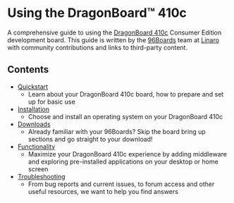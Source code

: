# Using the DragonBoard™ 410c

A comprehensive guide to using the [DragonBoard 410c](https://www.96boards.org/products/ce/dragonboard410c/) Consumer Edition development board. This guide is written by the [96Boards](https://www.96boards.org) team at [Linaro](http://www.linaro.org) with community contributions and links to third-party content.

## Contents

- [Quickstart](Quickstart/README.md)
   - Learn about your DragonBoard 410c board, how to prepare and set up for basic use
- [Installation](Installation/README.md)
   - Choose and install an operating system on your DragonBoard 410c
- [Downloads](Downloads/README.md)
   - Already familiar with your 96Boards? Skip the board bring up sections and go straight to your download!
- [Functionality](Functionality/README.md)
   - Maximize your DragonBoard 410c experience by adding middleware and exploring pre-installed applications on your desktop or home screen
- [Troubleshooting](Troubleshooting/README.md)
   - From bug reports and current issues, to forum access and other useful resources, we want to help you find answers

